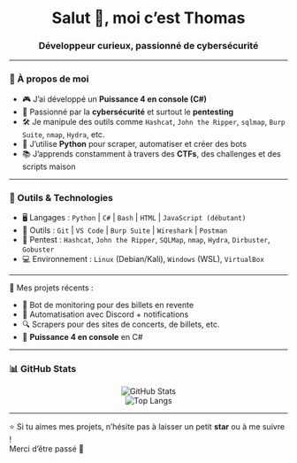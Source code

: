 <h1 align="center">Salut 👋, moi c’est Thomas</h1>
<h3 align="center">Développeur curieux, passionné de cybersécurité</h3>

---
### 🧠 À propos de moi

- 🎮 J’ai développé un **Puissance 4 en console (C#)**
- 🔐 Passionné par la **cybersécurité** et surtout le **pentesting**
- 🛠️ Je manipule des outils comme `Hashcat`, `John the Ripper`, `sqlmap`, `Burp Suite`, `nmap`, `Hydra`, etc.
- 🐍 J’utilise **Python** pour scraper, automatiser et créer des bots
- 📚 J’apprends constamment à travers des **CTFs**, des challenges et des scripts maison

---

### 🧰 Outils & Technologies

- 🖥️ Langages : `Python` | `C#` | `Bash` | `HTML` | `JavaScript (débutant)`
- 🧰 Outils : `Git` | `VS Code` | `Burp Suite` | `Wireshark` | `Postman`
- 🧪 Pentest : `Hashcat`, `John the Ripper`, `SQLMap`, `nmap`, `Hydra`, `Dirbuster`, `Gobuster`
- 💻 Environnement : `Linux` (Debian/Kali), `Windows` (WSL), `VirtualBox`

---

🔧 Mes projets récents :

- 🎫 Bot de monitoring pour des billets en revente
- 🤖 Automatisation avec Discord + notifications
- 🔍 Scrapers pour des sites de concerts, de billets, etc.
- 🎲 **Puissance 4 en console** en C#

---

### 📊 GitHub Stats

<p align="center"> <img src="https://github-readme-stats.vercel.app/api?username=ThomasReynaud07&show_icons=true&theme=tokyonight" alt="GitHub Stats" /> <br> <img src="https://github-readme-stats.vercel.app/api/top-langs/?username=ThomasReynaud07&layout=compact&theme=tokyonight" alt="Top Langs" /> </p>

---

⭐ Si tu aimes mes projets, n’hésite pas à laisser un petit **star** ou à me suivre !  
Merci d’être passé 💚

